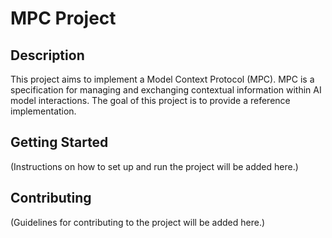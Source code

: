 # MPC Project

## Description

This project aims to implement a Model Context Protocol (MPC). MPC is a specification for managing and exchanging contextual information within AI model interactions. The goal of this project is to provide a reference implementation.

## Getting Started

(Instructions on how to set up and run the project will be added here.)

## Contributing

(Guidelines for contributing to the project will be added here.)
